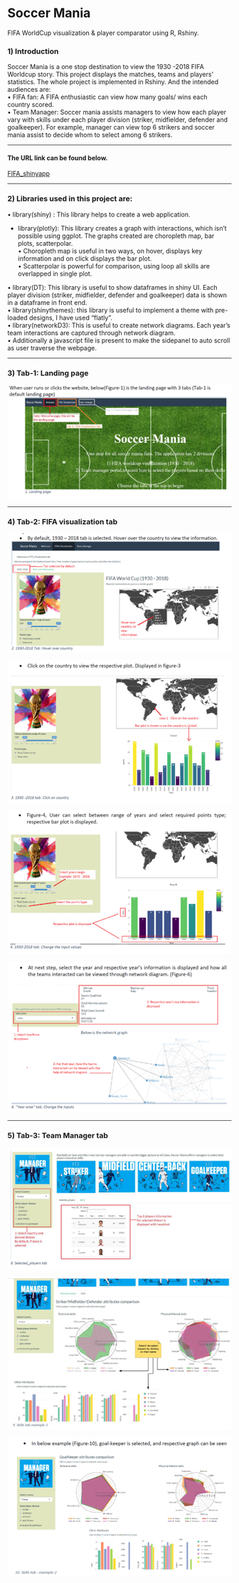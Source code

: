 # Soccer Mania
FIFA WorldCup visualization & player comparator using  R, Rshiny. 


### 1) Introduction           
Soccer Mania is a one stop destination to view the 1930 -2018 FIFA Worldcup story. This project displays the matches, teams and players' statistics. The whole project is implemented in Rshiny.
And the intended audiences are:        
• FIFA fan: A FIFA enthusiastic can view how many goals/ wins each country scored.               
• Team Manager: Soccer mania assists managers to view how each player vary with skills under each player division (striker, midfielder, defender and goalkeeper). For example, manager can view top 6 strikers and soccer mania assist to decide whom to select among 6 strikers.


-------------------------
#### The URL link can be found below.             
[FIFA_shinyapp](https://vpatil.shinyapps.io/soccer_mania/)

-------------------------         

### 2) Libraries used in this project are:
• library(shiny) : This library helps to create a web application.            
* library(plotly): This library creates a graph with interactions, which isn’t possible using ggplot. The graphs created are choropleth map, bar plots, scatterpolar.          
  • Choropleth map is useful in two ways, on hover, displays key information and on click displays the bar plot.          
  • Scatterpolar is powerful for comparison, using loop all skills are overlapped in single plot.                

• library(DT): This library is useful to show dataframes in shiny UI. Each player division (striker, midfielder, defender and goalkeeper) data is shown in a dataframe in front end.                 
• library(shinythemes): this library is useful to implement a theme with pre-loaded designs, I have used “flatly”.           
• library(networkD3): This is useful to create network diagrams. Each year’s team interactions are captured through network diagram.     
• Additionally a javascript file is present to make the sidepanel to auto scroll as user traverse the webpage.



-------------------------

### 3) Tab-1: Landing page
![](images/1.PNG)


-------------------------

### 4) Tab-2: FIFA visualization tab
![](images/2.PNG)

![](images/3.PNG)

![](images/4.PNG)

![](images/5.PNG)

-------------------------

### 5) Tab-3: Team Manager tab

![](images/6.PNG)

![](images/7.PNG)

![](images/8.PNG)
